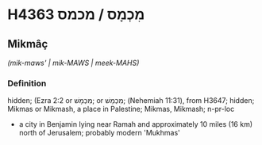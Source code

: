 # H4363 מִכְמָס / מכמס

## Mikmâç

_(mik-maws' | mik-MAWS | meek-MAHS)_

### Definition

hidden; (Ezra 2:2 or מִכְמָשׁ; or מִכְמַשׁ; (Nehemiah 11:31), from H3647; hidden; Mikmas or Mikmash, a place in Palestine; Mikmas, Mikmash; n-pr-loc

- a city in Benjamin lying near Ramah and approximately 10 miles (16 km) north of Jerusalem; probably modern 'Mukhmas'
